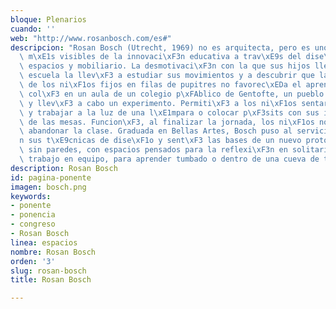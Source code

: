 ```yaml
---
bloque: Plenarios
cuando: ''
web: "http://www.rosanbosch.com/es#"
descripcion: "Rosan Bosch (Utrecht, 1969) no es arquitecta, pero es uno de los rostros\
  \ m\xE1s visibles de la innovaci\xF3n educativa a trav\xE9s del dise\xF1o de nuevos\
  \ espacios y mobiliario. La desmotivaci\xF3n con la que sus hijos llegaban de la\
  \ escuela la llev\xF3 a estudiar sus movimientos y a descubrir que la f\xF3rmula\
  \ de los ni\xF1os fijos en filas de pupitres no favorec\xEDa el aprendizaje. Se\
  \ col\xF3 en un aula de un colegio p\xFAblico de Gentofte, un pueblo cercano a Copenhague,\
  \ y llev\xF3 a cabo un experimento. Permiti\xF3 a los ni\xF1os sentarse en el suelo\
  \ y trabajar a la luz de una l\xE1mpara o colocar p\xF3sits con sus ideas debajo\
  \ de las mesas. Funcion\xF3, al finalizar la jornada, los ni\xF1os no quer\xEDan\
  \ abandonar la clase. Graduada en Bellas Artes, Bosch puso al servicio de la educaci\xF3\
  n sus t\xE9cnicas de dise\xF1o y sent\xF3 las bases de un nuevo prototipo de escuelas\
  \ sin paredes, con espacios pensados para la reflexi\xF3n en solitario o para el\
  \ trabajo en equipo, para aprender tumbado o dentro de una cueva de terciopelo rojo."
description: Rosan Bosch
id: pagina-ponente
imagen: bosch.png
keywords:
- ponente
- ponencia
- congreso
- Rosan Bosch
linea: espacios
nombre: Rosan Bosch
orden: '3'
slug: rosan-bosch
title: Rosan Bosch

---
```

